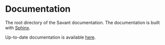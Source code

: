 # Documentation

The root directory of the Savant documentation. The documentation is built with [Sphinx](https://www.sphinx-doc.org/en/master/). 

Up-to-date documentation is available [here](https://docs.savant-ai.io/). 